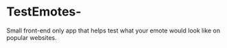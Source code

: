# TestEmotes-
Small front-end only app that helps test what your emote would look like on popular websites.
